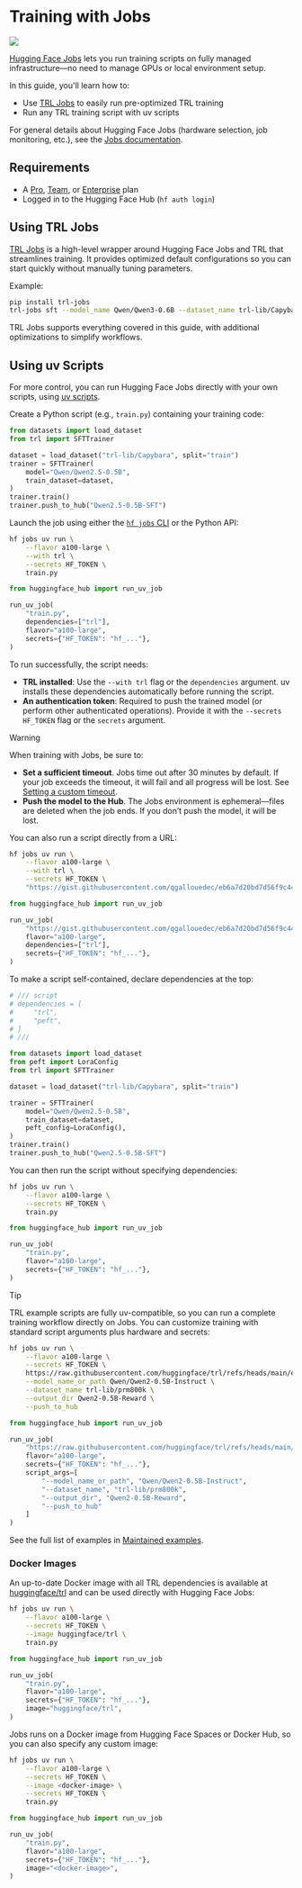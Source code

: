 # Training with Jobs

[![](https://img.shields.io/badge/All_models-HF_Jobs-blue)](https://huggingface.co/models?other=hf_jobs,trl)

[Hugging Face Jobs](https://huggingface.co/docs/huggingface_hub/guides/jobs) lets you run training scripts on fully managed infrastructure—no need to manage GPUs or local environment setup.

In this guide, you'll learn how to:

* Use [TRL Jobs](https://github.com/huggingface/trl-jobs) to easily run pre-optimized TRL training
* Run any TRL training script with uv scripts

For general details about Hugging Face Jobs (hardware selection, job monitoring, etc.), see the [Jobs documentation](https://huggingface.co/docs/huggingface_hub/guides/jobs).

## Requirements

* A [Pro](https://hf.co/pro), [Team](https://hf.co/enterprise), or [Enterprise](https://hf.co/enterprise) plan
* Logged in to the Hugging Face Hub (`hf auth login`)

## Using TRL Jobs

[TRL Jobs](https://github.com/huggingface/trl-jobs) is a high-level wrapper around Hugging Face Jobs and TRL that streamlines training. It provides optimized default configurations so you can start quickly without manually tuning parameters.

Example:

```bash
pip install trl-jobs
trl-jobs sft --model_name Qwen/Qwen3-0.6B --dataset_name trl-lib/Capybara
```

TRL Jobs supports everything covered in this guide, with additional optimizations to simplify workflows.

## Using uv Scripts

For more control, you can run Hugging Face Jobs directly with your own scripts, using [uv scripts](https://docs.astral.sh/uv/guides/scripts/).

Create a Python script (e.g., `train.py`) containing your training code:

```python
from datasets import load_dataset
from trl import SFTTrainer

dataset = load_dataset("trl-lib/Capybara", split="train")
trainer = SFTTrainer(
    model="Qwen/Qwen2.5-0.5B",
    train_dataset=dataset,
)
trainer.train()
trainer.push_to_hub("Qwen2.5-0.5B-SFT")
```

Launch the job using either the [`hf jobs` CLI](https://huggingface.co/docs/huggingface_hub/guides/cli#hf-jobs) or the Python API:

<hfoptions id="script_type">
<hfoption id="bash">

```bash
hf jobs uv run \
    --flavor a100-large \
    --with trl \
    --secrets HF_TOKEN \
    train.py
```

</hfoption>
<hfoption id="python">

```python
from huggingface_hub import run_uv_job

run_uv_job(
    "train.py",
    dependencies=["trl"],
    flavor="a100-large",
    secrets={"HF_TOKEN": "hf_..."},
)
```

</hfoption>
</hfoptions>

To run successfully, the script needs:

* **TRL installed**: Use the `--with trl` flag or the `dependencies` argument. uv installs these dependencies automatically before running the script.
* **An authentication token**: Required to push the trained model (or perform other authenticated operations). Provide it with the `--secrets HF_TOKEN` flag or the `secrets` argument.

> [!WARNING]
> When training with Jobs, be sure to:
>
> * **Set a sufficient timeout**. Jobs time out after 30 minutes by default. If your job exceeds the timeout, it will fail and all progress will be lost. See [Setting a custom timeout](https://huggingface.co/docs/huggingface_hub/guides/jobs#setting-a-custom-timeout).
> * **Push the model to the Hub**. The Jobs environment is ephemeral—files are deleted when the job ends. If you don’t push the model, it will be lost.

You can also run a script directly from a URL:

<hfoptions id="script_type">
<hfoption id="bash">

```bash
hf jobs uv run \
    --flavor a100-large \
    --with trl \
    --secrets HF_TOKEN \
    "https://gist.githubusercontent.com/qgallouedec/eb6a7d20bd7d56f9c440c3c8c56d2307/raw/69fd78a179e19af115e4a54a1cdedd2a6c237f2f/train.py"
```

</hfoption>
<hfoption id="python">

```python
from huggingface_hub import run_uv_job

run_uv_job(
    "https://gist.githubusercontent.com/qgallouedec/eb6a7d20bd7d56f9c440c3c8c56d2307/raw/69fd78a179e19af115e4a54a1cdedd2a6c237f2f/train.py",
    flavor="a100-large",
    dependencies=["trl"],
    secrets={"HF_TOKEN": "hf_..."},
)
```

</hfoption>
</hfoptions>

To make a script self-contained, declare dependencies at the top:

```python
# /// script
# dependencies = [
#     "trl",
#     "peft",
# ]
# ///

from datasets import load_dataset
from peft import LoraConfig
from trl import SFTTrainer

dataset = load_dataset("trl-lib/Capybara", split="train")

trainer = SFTTrainer(
    model="Qwen/Qwen2.5-0.5B",
    train_dataset=dataset,
    peft_config=LoraConfig(),
)
trainer.train()
trainer.push_to_hub("Qwen2.5-0.5B-SFT")
```

You can then run the script without specifying dependencies:

<hfoptions id="script_type">
<hfoption id="bash">

```bash
hf jobs uv run \
    --flavor a100-large \
    --secrets HF_TOKEN \
    train.py
```

</hfoption>
<hfoption id="python">

```python
from huggingface_hub import run_uv_job

run_uv_job(
    "train.py",
    flavor="a100-large",
    secrets={"HF_TOKEN": "hf_..."},
)
```

</hfoption>
</hfoptions>

> [!TIP]
> TRL example scripts are fully uv-compatible, so you can run a complete training workflow directly on Jobs. You can customize training with standard script arguments plus hardware and secrets:
>
> <hfoptions id="script_type">
> <hfoption id="bash">
>
> ```bash
> hf jobs uv run \
>     --flavor a100-large \
>     --secrets HF_TOKEN \
>     https://raw.githubusercontent.com/huggingface/trl/refs/heads/main/examples/scripts/prm.py \
>     --model_name_or_path Qwen/Qwen2-0.5B-Instruct \
>     --dataset_name trl-lib/prm800k \
>     --output_dir Qwen2-0.5B-Reward \
>     --push_to_hub
> ```
>
> </hfoption>
> <hfoption id="python">
>
> ```python
> from huggingface_hub import run_uv_job
>
> run_uv_job(
>     "https://raw.githubusercontent.com/huggingface/trl/refs/heads/main/examples/scripts/prm.py",
>     flavor="a100-large",
>     secrets={"HF_TOKEN": "hf_..."},
>     script_args=[
>         "--model_name_or_path", "Qwen/Qwen2-0.5B-Instruct",
>         "--dataset_name", "trl-lib/prm800k",
>         "--output_dir", "Qwen2-0.5B-Reward",
>         "--push_to_hub"
>     ]
> )
> ```
>
> </hfoption>
> </hfoptions>
>
> See the full list of examples in [Maintained examples](example_overview#maintained-examples).

### Docker Images

An up-to-date Docker image with all TRL dependencies is available at [huggingface/trl](https://hub.docker.com/r/huggingface/trl) and can be used directly with Hugging Face Jobs:

<hfoptions id="script_type">
<hfoption id="bash">

```bash
hf jobs uv run \
    --flavor a100-large \
    --secrets HF_TOKEN \
    --image huggingface/trl \
    train.py
```

</hfoption>
<hfoption id="python">

```python
from huggingface_hub import run_uv_job

run_uv_job(
    "train.py",
    flavor="a100-large",
    secrets={"HF_TOKEN": "hf_..."},
    image="huggingface/trl",
)
```

</hfoption>
</hfoptions>

Jobs runs on a Docker image from Hugging Face Spaces or Docker Hub, so you can also specify any custom image:

<hfoptions id="script_type">
<hfoption id="bash">

```bash
hf jobs uv run \
    --flavor a100-large \
    --secrets HF_TOKEN \
    --image <docker-image> \
    --secrets HF_TOKEN \
    train.py
```

</hfoption>
<hfoption id="python">

```python
from huggingface_hub import run_uv_job

run_uv_job(
    "train.py",
    flavor="a100-large",
    secrets={"HF_TOKEN": "hf_..."},
    image="<docker-image>",
)
```

</hfoption>
</hfoptions>

